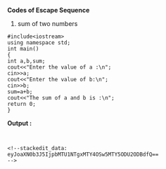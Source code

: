 **Codes of Escape Sequence**
1. sum of two numbers
```
#include<iostream>
using namespace std;
int main()
{
int a,b,sum;
cout<<"Enter the value of a :\n";
cin>>a;
cout<<"Enter the value of b:\n";
cin>>b;
sum=a+b;
cout<<"The sum of a and b is :\n";
return 0;
}
```

**Output :**
```


<!--stackedit_data:
eyJoaXN0b3J5IjpbMTU1NTgxMTY4OSw5MTY5ODU2ODBdfQ==
-->